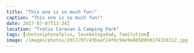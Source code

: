 ```yaml
---
title: "This one is so much fun!"
caption: "This one is so much fun!"
date: 2017-07-07T13:34Z
location: "Tretio Caravan & Camping Park"
tags: [shotoniphone7plus, lovebeingadad, familytime]
image: /images/photos/2017/07/43baaf24f6c94e9e08508b9174320312.jpg
---
```

